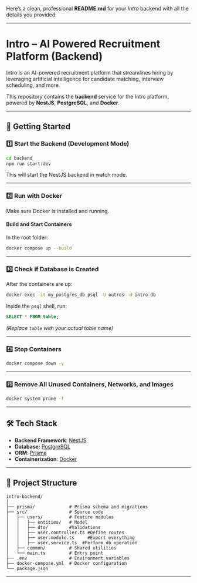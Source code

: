 Here’s a clean, professional **README.md** for your *Intro* backend with all the details you provided:

---

# Intro – AI Powered Recruitment Platform (Backend)

Intro is an AI-powered recruitment platform that streamlines hiring by leveraging artificial intelligence for candidate matching, interview scheduling, and more.

This repository contains the **backend** service for the Intro platform, powered by **NestJS**, **PostgreSQL**, and **Docker**.

---

## 🚀 Getting Started

### 1️⃣ Start the Backend (Development Mode)

```bash
cd backend
npm run start:dev
```

This will start the NestJS backend in watch mode.

---

### 2️⃣ Run with Docker

Make sure Docker is installed and running.

#### Build and Start Containers
In the root folder: 
```bash
docker compose up --build
```

---

### 3️⃣ Check if Database is Created

After the containers are up:

```bash
docker exec -it my_postgres_db psql -U outros -d intro-db
```

Inside the `psql` shell, run:

```sql
SELECT * FROM table;
```

*(Replace `table` with your actual table name)*

---

### 4️⃣ Stop Containers

```bash
docker compose down -v
```

---

### 5️⃣ Remove All Unused Containers, Networks, and Images

```bash
docker system prune -f
```

---

## 🛠 Tech Stack

* **Backend Framework**: [NestJS](https://nestjs.com/)
* **Database**: [PostgreSQL](https://www.postgresql.org/)
* **ORM**: [Prisma](https://www.prisma.io/)
* **Containerization**: [Docker](https://www.docker.com/)

---

## 📂 Project Structure

```
intro-backend/
│
├── prisma/             # Prisma schema and migrations
├── src/                # Source code
│   ├── users/          # Feature modules
│   │   ├── entities/   # Model
│   │   ├── dto/        #Validations
│   │   ├── user.controller.ts #Define routes 
│   │   ├── user.module.ts     #Export everything
│   │   ├── user.service.ts  #Perform db operation
│   ├── common/         # Shared utilities
│   └── main.ts         # Entry point
├── .env                # Environment variables
├── docker-compose.yml  # Docker configuration
└── package.json
```
---